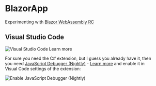 # BlazorApp
Experimenting with [Blazor WebAssembly RC](https://devblogs.microsoft.com/aspnet/blazor-webassembly-3-2-0-release-candidate-now-available/)

## Visual Studio Code

![Visual Studio Code Learn more](https://pbs.twimg.com/media/EW6rb6KXQAcZ1Qy?format=jpg&name=medium)


For sure you need the C# extension, but I guess you already have it, then you need [JavaScript Debugger (Nightly)](https://marketplace.visualstudio.com/items?itemName=ms-vscode.js-debug-nightly) - [Learn more](https://docs.microsoft.com/en-us/aspnet/core/blazor/debug?tabs=visual-studio-code&view=aspnetcore-3.1#vscode
) and enable it in Visual Code settings of the extension:

![Enable JavaScript Debugger (Nightly)](https://pbs.twimg.com/media/EW6sUsrXsAAeTT9?format=jpg&name=large)
